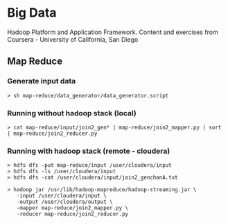 # Big Data
Hadoop Platform and Application Framework. Content and exercises from Coursera - University of California, San Diego

## Map Reduce

### Generate input data

  ```
  > sh map-reduce/data_generator/data_generator.script
  ```
### Running without hadoop stack (local)

  ```
  > cat map-reduce/input/join2_gen* | map-reduce/join2_mapper.py | sort | map-reduce/join2_reducer.py
  ```

### Running with hadoop stack (remote - cloudera)
  ```
  > hdfs dfs -put map-reduce/input /user/cloudera/input
  > hdfs dfs -ls /user/cloudera/input
  > hdfs dfs -cat /user/cloudera/input/join2_genchanA.txt
  ```
  
  ```
  > hadoop jar /usr/lib/hadoop-mapreduce/hadoop-streaming.jar \
     -input /user/cloudera/input \
     -output /user/cloudera/output \   
     -mapper map-reduce/join2_mapper.py \   
     -reducer map-reduce/join2_reducer.py
  ```
